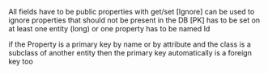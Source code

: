 All fields have to be public properties with get/set
[Ignore] can be used to ignore properties that should not be present in the DB
[PK] has to be set on at least one entity (long) or one property has to be named Id


if the Property is a primary key by name or by attribute and the class is a subclass of another entity then 
the primary key automatically is a foreign key too